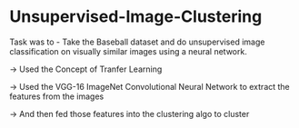 # Unsupervised-Image-Clustering

Task was to -
Take the Baseball dataset and do unsupervised image classification on visually similar images using a neural network.

-> Used the Concept of Tranfer Learning

-> Used the VGG-16 ImageNet Convolutional Neural Network to extract the features from the images 

-> And then fed those features into the clustering algo to cluster
